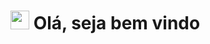 # <img src="https://media.giphy.com/media/hvRJCLFzcasrR4ia7z/giphy.gif" width="30px"> Olá, seja bem vindo

<!-- # Eduardo Freitas [![linkedin](https://user-images.githubusercontent.com/56324728/87433331-91935a00-c5bf-11ea-8f60-63cc95788ee6.png)](https://www.linkedin.com/in/eduardo-freitas-48b7bb19b/) [![28929274](https://user-images.githubusercontent.com/56324728/95018280-0dd49100-0635-11eb-8c71-3195be694c4f.png)](https://app.rocketseat.com.br/me/eduardo-freitas-02714)
### 💻 **Desenvolvedor de Integração** na [**Best2bee**](https://best2bee.com.br/). :bee: -->
